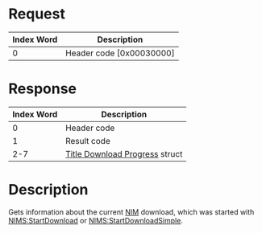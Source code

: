 # Request

| Index Word | Description                |
|------------|----------------------------|
| 0          | Header code \[0x00030000\] |

# Response

| Index Word | Description                                                                     |
|------------|---------------------------------------------------------------------------------|
| 0          | Header code                                                                     |
| 1          | Result code                                                                     |
| 2-7        | [Title Download Progress](NIM_Services#TitleDownloadProgress "wikilink") struct |

# Description

Gets information about the current [NIM](NIM_Services "wikilink")
download, which was started with
[NIMS:StartDownload](NIMS:StartDownload "wikilink") or
[NIMS:StartDownloadSimple](NIMS:StartDownloadSimple "wikilink").